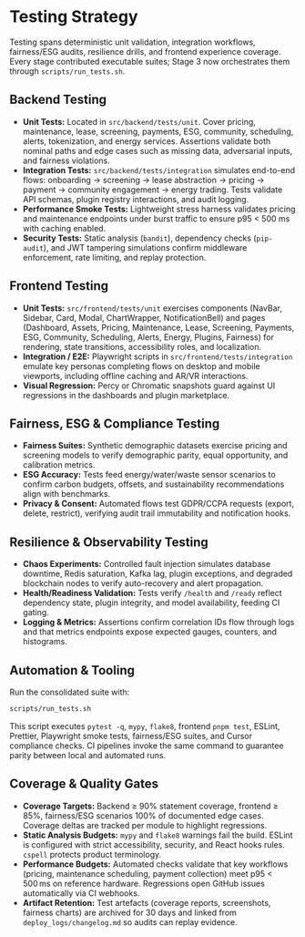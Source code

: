# Testing Strategy

Testing spans deterministic unit validation, integration workflows, fairness/ESG audits,
resilience drills, and frontend experience coverage. Every stage contributed executable
suites; Stage 3 now orchestrates them through `scripts/run_tests.sh`.

## Backend Testing

- **Unit Tests:** Located in `src/backend/tests/unit`. Cover pricing, maintenance, lease,
  screening, payments, ESG, community, scheduling, alerts, tokenization, and energy
  services. Assertions validate both nominal paths and edge cases such as missing data,
  adversarial inputs, and fairness violations.
- **Integration Tests:** `src/backend/tests/integration` simulates end-to-end flows:
  onboarding → screening → lease abstraction → pricing → payment → community engagement
  → energy trading. Tests validate API schemas, plugin registry interactions, and audit
  logging.
- **Performance Smoke Tests:** Lightweight stress harness validates pricing and
  maintenance endpoints under burst traffic to ensure p95 < 500 ms with caching enabled.
- **Security Tests:** Static analysis (`bandit`), dependency checks (`pip-audit`), and JWT
  tampering simulations confirm middleware enforcement, rate limiting, and replay
  protection.

## Frontend Testing

- **Unit Tests:** `src/frontend/tests/unit` exercises components (NavBar, Sidebar, Card,
  Modal, ChartWrapper, NotificationBell) and pages (Dashboard, Assets, Pricing,
  Maintenance, Lease, Screening, Payments, ESG, Community, Scheduling, Alerts, Energy,
  Plugins, Fairness) for rendering, state transitions, accessibility roles, and
  localization.
- **Integration / E2E:** Playwright scripts in `src/frontend/tests/integration` emulate key
  personas completing flows on desktop and mobile viewports, including offline caching and
  AR/VR interactions.
- **Visual Regression:** Percy or Chromatic snapshots guard against UI regressions in the
  dashboards and plugin marketplace.

## Fairness, ESG & Compliance Testing

- **Fairness Suites:** Synthetic demographic datasets exercise pricing and screening
  models to verify demographic parity, equal opportunity, and calibration metrics.
- **ESG Accuracy:** Tests feed energy/water/waste sensor scenarios to confirm carbon
  budgets, offsets, and sustainability recommendations align with benchmarks.
- **Privacy & Consent:** Automated flows test GDPR/CCPA requests (export, delete,
  restrict), verifying audit trail immutability and notification hooks.

## Resilience & Observability Testing

- **Chaos Experiments:** Controlled fault injection simulates database downtime, Redis
  saturation, Kafka lag, plugin exceptions, and degraded blockchain nodes to verify
  auto-recovery and alert propagation.
- **Health/Readiness Validation:** Tests verify `/health` and `/ready` reflect dependency
  state, plugin integrity, and model availability, feeding CI gating.
- **Logging & Metrics:** Assertions confirm correlation IDs flow through logs and that
  metrics endpoints expose expected gauges, counters, and histograms.

## Automation & Tooling

Run the consolidated suite with:

```bash
scripts/run_tests.sh
```

This script executes `pytest -q`, `mypy`, `flake8`, frontend `pnpm test`, ESLint, Prettier,
Playwright smoke tests, fairness/ESG suites, and Cursor compliance checks. CI pipelines
invoke the same command to guarantee parity between local and automated runs.

## Coverage & Quality Gates

- **Coverage Targets:** Backend ≥ 90% statement coverage, frontend ≥ 85%, fairness/ESG
  scenarios 100% of documented edge cases. Coverage deltas are tracked per module to
  highlight regressions.
- **Static Analysis Budgets:** `mypy` and `flake8` warnings fail the build. ESLint is
  configured with strict accessibility, security, and React hooks rules. `cspell` protects
  product terminology.
- **Performance Budgets:** Automated checks validate that key workflows (pricing,
  maintenance scheduling, payment collection) meet p95 < 500 ms on reference hardware.
  Regressions open GitHub issues automatically via CI webhooks.
- **Artifact Retention:** Test artefacts (coverage reports, screenshots, fairness charts)
  are archived for 30 days and linked from `deploy_logs/changelog.md` so audits can replay
  evidence.
